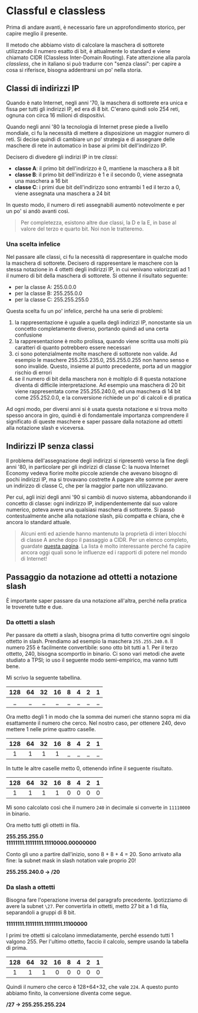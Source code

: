 # Classful e classless
Prima di andare avanti, è necessario fare un approfondimento storico, per capire meglio il presente.

Il metodo che abbiamo visto di calcolare la maschera di sottorete utilizzando il numero esatto di bit, è attualmente lo standard e viene chiamato CIDR (Classless Inter-Domain Routing). Fate attenzione alla parola _classless_, che in italiano si può tradurre con "senza classi": per capire a cosa si riferisce, bisogna addentrarsi un po' nella storia.

## Classi di indirizzi IP
Quando è nato Internet, negli anni '70, la maschera di sottorete era unica e fissa per tutti gli indirizzi IP, ed era di 8 bit. C'erano quindi solo 254 reti, ognuna con circa 16 milioni di dispositivi.

Quando negli anni '80 la tecnologia di Internet prese piede a livello mondiale, ci fu la necessità di mettere a disposizione un maggior numero di reti. Si decise quindi di cambiare un po' strategia e di assegnare delle maschere di rete in automatico in base ai primi bit dell'indirizzo IP.

Decisero di divedere gli indirizi IP in tre _classi_:
- **classe A**: il primo bit dell'indirizzo è 0, mantiene la maschera a 8 bit
- **classe B**: il primo bit dell'indirizzo è 1 e il secondo 0, viene assegnata una maschera a 16 bit
- **classe C**: i primi due bit dell'indirizzo sono entrambi 1 ed il terzo a 0, viene assegnata una maschera a 24 bit

In questo modo, il numero di reti assegnabili aumentò notevolmente e per un po' si andò avanti così.

> Per completezza, esistono altre due classi, la D e la E, in base al valore del terzo e quarto bit. Noi non le tratteremo.

### Una scelta infelice
Nel passare alle classi, ci fu la necessità di rappresentare in qualche modo la maschera di sottorete. Decisero di rappresentare le maschere con la stessa notazione in 4 ottetti degli indirizzi IP, in cui venivano valorizzati ad 1 il numero di bit della maschera di sottorete. Si ottenne il risultato seguente:

- per la classe A: 255.0.0.0
- per la classe B: 255.255.0.0
- per la classe C: 255.255.255.0

Questa scelta fu un po' infelice, perché ha una serie di problemi:
1. la rappresentazione è uguale a quella degli indirizzi IP, nonostante sia un concetto completamente diverso, portando quindi ad una certa confusione
1. la rappresentazione è molto prolissa, quando viene scritta usa molti più caratteri di quanto potrebbero essere necessari
1. ci sono potenzialmente molte maschere di sottorete non valide. Ad esempio le maschere 255.255.235.0, 255.255.0.255 non hanno senso e sono invalide. Questo, insieme al punto precedente, porta ad un maggior rischio di errori
1. se il numero di bit della maschera non è moltiplo di 8 questa notazione diventa di difficile interpretazione. Ad esempio una maschera di 20 bit viene rappresentata come 255.255.240.0, ed una maschera di 14 bit come 255.252.0.0, e la conversione richiede un po' di calcoli e di pratica

Ad ogni modo, per diversi anni si è usata questa notazione e si trova molto spesso ancora in giro, quindi è di fondamentale importanza comprendere il significato di queste maschere e saper passare dalla notazione ad ottetti alla notazione slash e viceversa.

## Indirizzi IP senza classi
Il problema dell'assegnazione degli indirizzi si ripresentò verso la fine degli anni '80, in particolare per gli indirizzi di classe C: la nuova Internet Economy vedeva fiorire molte piccole aziende che avevano bisogno di pochi indirizzi IP, ma si trovavano costrette A pagare alte somme per avere un indirizzo di classe C, che per la maggior parte non utilizzavano.

Per cui, agli inizi degli anni '90 si cambiò di nuovo sistema, abbandonando il concetto di classe: ogni indirizzo IP, indipendentemente dal suo valore numerico, poteva avere una qualsiasi maschera di sottorete. Si passò contestualmente anche alla notazione slash, più compatta e chiara, che è ancora lo standard attuale.

> Alcuni enti ed aziende hanno mantenuto la proprietà di interi blocchi di classe A anche dopo il passaggio a CIDR. Per un elenco completo, guardate [questa pagina](https://en.wikipedia.org/wiki/List_of_assigned_/8_IPv4_address_blocks). La lista è molto interessante perché fa capire ancora oggi quali sono le influenze ed i rapporti di potere nel mondo di Internet!


## Passaggio da notazione ad ottetti a notazione slash
È importante saper passare da una notazione all'altra, perché nella pratica le troverete tutte e due.

### Da ottetti a slash
Per passare da ottetti a slash, bisogna prima di tutto convertire ogni singolo ottetto in slash. Prendiamo ad esempio la maschera `255.255.240.0`. Il numero 255 è facilmente convertibile: sono otto bit tutti a 1. Per il terzo ottetto, 240, bisogna scomportlo in binario. Ci sono vari metodi che avete studiato a TPSI; io uso il seguente modo semi-empirico, ma vanno tutti bene.

Mi scrivo la seguente tabellina.

|128|64|32|16|8|4|2|1|
|:---:|:---:|:---:|:---:|:---:|:---:|:---:|:---:|
|_|_|_|_|_|_|_|_|

Ora metto degli 1 in modo che la somma dei numeri che stanno sopra mi dia esattamente il numero che cerco. Nel nostro caso, per ottenere 240, devo mettere 1 nelle prime quattro caselle.

|128|64|32|16|8|4|2|1|
|:---:|:---:|:---:|:---:|:---:|:---:|:---:|:---:|
|1|1|1|1|_|_|_|_|

In tutte le altre caselle metto 0, ottenendo infine il seguente risultato.

|128|64|32|16|8|4|2|1|
|:---:|:---:|:---:|:---:|:---:|:---:|:---:|:---:|
|1|1|1|1|0|0|0|0|

Mi sono calcolato così che il numero `240` in decimale si converte in `11110000` in binario.

Ora metto tutti gli ottetti in fila.

<p class="centered">
<strong>
255.255.255.0<br>
11111111.11111111.11110000.00000000
</strong>
</p>

Conto gli uno a partire dall'inizio, sono 8 + 8 + 4 = 20. Sono arrivato alla fine: la subnet mask in slash notation vale proprio 20!

<p class="centered xxl-font">
<strong>
255.255.240.0 -> /20
</strong>
</p>

### Da slash a ottetti
Bisogna fare l'operazione inversa del paragrafo precedente. Ipotizziamo di avere la subnet `\27`. Per convertirla in ottetti, metto 27 bit a 1 di fila, separandoli a gruppi di 8 bit.

<p class="centered xxl-font">
<strong>
11111111.11111111.11111111.11100000
</strong>
</p>

I primi tre ottetti si calcolano immediatamente, perché essendo tutti 1 valgono 255. Per l'ultimo ottetto, faccio il calcolo, sempre usando la tabella di prima.

|128|64|32|16|8|4|2|1|
|:---:|:---:|:---:|:---:|:---:|:---:|:---:|:---:|
|1|1|1|0|0|0|0|0|

Quindi il numero che cerco è 128+64+32, che vale `224`. A questo punto abbiamo finito, la conversione diventa come segue.

<p class="centered xxl-font">
<strong>
/27 -> 255.255.255.224
</strong>
</p>
